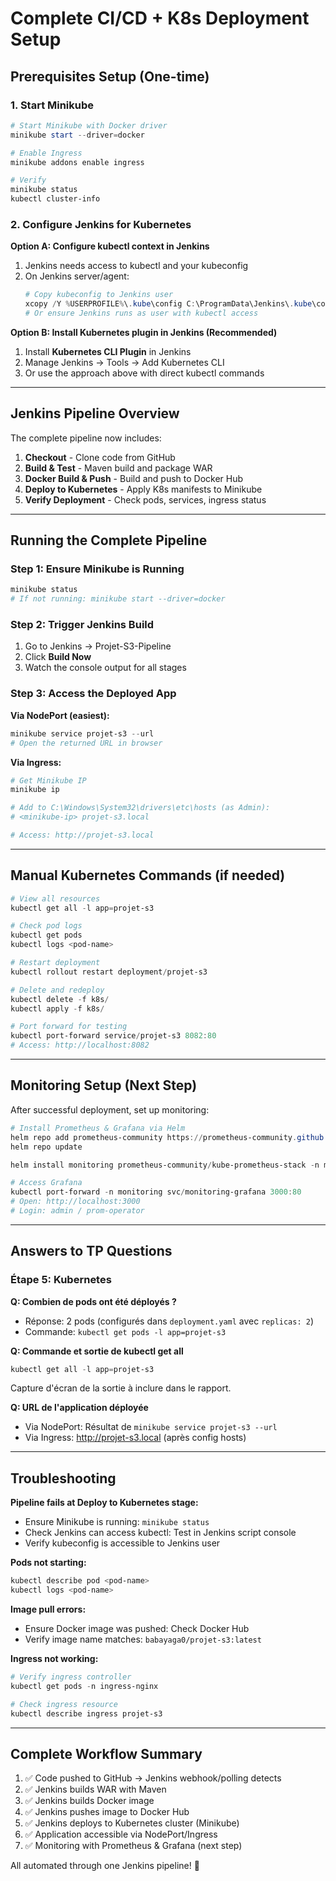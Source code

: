 # Complete CI/CD + K8s Deployment Setup

## Prerequisites Setup (One-time)

### 1. Start Minikube
```powershell
# Start Minikube with Docker driver
minikube start --driver=docker

# Enable Ingress
minikube addons enable ingress

# Verify
minikube status
kubectl cluster-info
```

### 2. Configure Jenkins for Kubernetes

**Option A: Configure kubectl context in Jenkins**
1. Jenkins needs access to kubectl and your kubeconfig
2. On Jenkins server/agent:
   ```powershell
   # Copy kubeconfig to Jenkins user
   xcopy /Y %USERPROFILE%\.kube\config C:\ProgramData\Jenkins\.kube\config
   # Or ensure Jenkins runs as user with kubectl access
   ```

**Option B: Install Kubernetes plugin in Jenkins (Recommended)**
1. Install **Kubernetes CLI Plugin** in Jenkins
2. Manage Jenkins → Tools → Add Kubernetes CLI
3. Or use the approach above with direct kubectl commands

---

## Jenkins Pipeline Overview

The complete pipeline now includes:

1. **Checkout** - Clone code from GitHub
2. **Build & Test** - Maven build and package WAR
3. **Docker Build & Push** - Build and push to Docker Hub
4. **Deploy to Kubernetes** - Apply K8s manifests to Minikube
5. **Verify Deployment** - Check pods, services, ingress status

---

## Running the Complete Pipeline

### Step 1: Ensure Minikube is Running
```powershell
minikube status
# If not running: minikube start --driver=docker
```

### Step 2: Trigger Jenkins Build
1. Go to Jenkins → Projet-S3-Pipeline
2. Click **Build Now**
3. Watch the console output for all stages

### Step 3: Access the Deployed App

**Via NodePort (easiest):**
```powershell
minikube service projet-s3 --url
# Open the returned URL in browser
```

**Via Ingress:**
```powershell
# Get Minikube IP
minikube ip

# Add to C:\Windows\System32\drivers\etc\hosts (as Admin):
# <minikube-ip> projet-s3.local

# Access: http://projet-s3.local
```

---

## Manual Kubernetes Commands (if needed)

```powershell
# View all resources
kubectl get all -l app=projet-s3

# Check pod logs
kubectl get pods
kubectl logs <pod-name>

# Restart deployment
kubectl rollout restart deployment/projet-s3

# Delete and redeploy
kubectl delete -f k8s/
kubectl apply -f k8s/

# Port forward for testing
kubectl port-forward service/projet-s3 8082:80
# Access: http://localhost:8082
```

---

## Monitoring Setup (Next Step)

After successful deployment, set up monitoring:

```powershell
# Install Prometheus & Grafana via Helm
helm repo add prometheus-community https://prometheus-community.github.io/helm-charts
helm repo update

helm install monitoring prometheus-community/kube-prometheus-stack -n monitoring --create-namespace

# Access Grafana
kubectl port-forward -n monitoring svc/monitoring-grafana 3000:80
# Open: http://localhost:3000
# Login: admin / prom-operator
```

---

## Answers to TP Questions

### Étape 5: Kubernetes

**Q: Combien de pods ont été déployés ?**
- Réponse: 2 pods (configurés dans `deployment.yaml` avec `replicas: 2`)
- Commande: `kubectl get pods -l app=projet-s3`

**Q: Commande et sortie de kubectl get all**
```powershell
kubectl get all -l app=projet-s3
```
Capture d'écran de la sortie à inclure dans le rapport.

**Q: URL de l'application déployée**
- Via NodePort: Résultat de `minikube service projet-s3 --url`
- Via Ingress: http://projet-s3.local (après config hosts)

---

## Troubleshooting

**Pipeline fails at Deploy to Kubernetes stage:**
- Ensure Minikube is running: `minikube status`
- Check Jenkins can access kubectl: Test in Jenkins script console
- Verify kubeconfig is accessible to Jenkins user

**Pods not starting:**
```powershell
kubectl describe pod <pod-name>
kubectl logs <pod-name>
```

**Image pull errors:**
- Ensure Docker image was pushed: Check Docker Hub
- Verify image name matches: `babayaga0/projet-s3:latest`

**Ingress not working:**
```powershell
# Verify ingress controller
kubectl get pods -n ingress-nginx

# Check ingress resource
kubectl describe ingress projet-s3
```

---

## Complete Workflow Summary

1. ✅ Code pushed to GitHub → Jenkins webhook/polling detects
2. ✅ Jenkins builds WAR with Maven
3. ✅ Jenkins builds Docker image
4. ✅ Jenkins pushes image to Docker Hub
5. ✅ Jenkins deploys to Kubernetes cluster (Minikube)
6. ✅ Application accessible via NodePort/Ingress
7. ✅ Monitoring with Prometheus & Grafana (next step)

All automated through one Jenkins pipeline! 🚀
